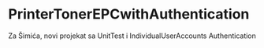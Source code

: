 # PrinterTonerEPCwithAuthentication
Za Šimića, novi projekat sa UnitTest i IndividualUserAccounts Authentication
